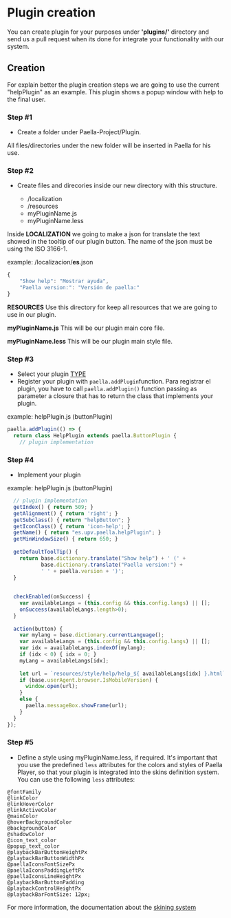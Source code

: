 ---
---

# Plugin creation

You can create plugin for your purposes under **'plugins/'** directory and send us a pull request when its done for integrate your functionality with our system.

## Creation

For explain better the plugin creation steps we are going to use the current "helpPlugin" as an example. This plugin shows a popup window with help to the final user.

### Step #1 

- Create a folder under Paella-Project/Plugin.

All files/directories under the new folder will be inserted in Paella for his use.

### Step #2

- Create files and direcories inside our new directory with this structure.

    * /localization
    * /resources
    * myPluginName.js
    * myPluginName.less


Inside **LOCALIZATION** we going to make a json for translate the text showed in the tooltip of our plugin button. The name of the json must be using the ISO 3166-1. 

example: /localizacion/**es**.json

```javascript
{
	"Show help": "Mostrar ayuda",
	"Paella version:": "Versión de paella:"
}
```

**RESOURCES** Use this directory for keep all resources that we are going to use in our plugin.

**myPluginName.js** This will be our plugin main core file.

**myPluginName.less** This will be our plugin main style file.

### Step #3

- Select your plugin [TYPE](plugin_types.md)
- Register your plugin with `paella.addPlugin`function. Para registrar el plugin, you have to call `paella.addPlugin()` function passing as parameter a closure that has to return the class that implements your plugin.

example: helpPlugin.js (buttonPlugin)
```javascript
paella.addPlugin(() => {
  return class HelpPlugin extends paella.ButtonPlugin {
    // plugin implementation
```

### Step #4

- Implement your plugin

example: helpPlugin.js (buttonPlugin)
```javascript
  // plugin implementation
  getIndex() { return 509; }
  getAlignment() { return 'right'; }
  getSubclass() { return "helpButton"; }
  getIconClass() { return 'icon-help'; }
  getName() { return "es.upv.paella.helpPlugin"; }
  getMinWindowSize() { return 650; }
  
  getDefaultToolTip() {
	return base.dictionary.translate("Show help") + ' (' +
		   base.dictionary.translate("Paella version:") +
		   ' ' + paella.version + ')';
  }
  
  
  checkEnabled(onSuccess) { 
  	var availableLangs = (this.config && this.config.langs) || [];
  	onSuccess(availableLangs.length>0); 
  }
  
  action(button) {
  	var mylang = base.dictionary.currentLanguage();
  	var availableLangs = (this.config && this.config.langs) || [];
  	var idx = availableLangs.indexOf(mylang);
	if (idx < 0) { idx = 0; }
	myLang = availableLangs[idx];
	  
  	let url = `resources/style/help/help_${ availableLangs[idx] }.html`;
  	if (base.userAgent.browser.IsMobileVersion) {
  	  window.open(url);
  	}
  	else {
  	  paella.messageBox.showFrame(url);
  	}
  }
}); 
```

### Step #5

- Define a style using myPluginName.less, if required. It's important that you use the predefined `less` attributes for the colors and styles of Paella Player, so that your plugin is integrated into the skins definition system. You can use the following `less` attributes:

```
@fontFamily
@linkColor
@linkHoverColor
@linkActiveColor
@mainColor
@hoverBackgroundColor
@backgroundColor
@shadowColor
@icon_text_color
@popup_text_color
@playbackBarButtonHeightPx
@playbackBarButtonWidthPx
@paellaIconsFontSizePx
@paellaIconsPaddingLeftPx
@paellaIconsLineHeightPx
@playbackBarButtonPadding
@playbackControlHeightPx
@playbackBarFontSize: 12px;
```

For more information, the documentation about the [skining system](../adopters/skining.md)
